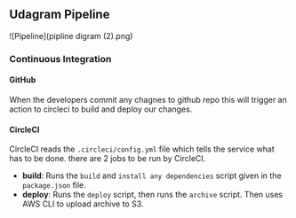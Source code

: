 ## Udagram Pipeline

![Pipeline](pipline digram (2).png)

### Continuous Integration
#### GitHub
When the developers commit any chagnes to github repo this will trigger an action to circleci to build and deploy our changes.

#### CircleCI
CircleCI reads the `.circleci/config.yml` file which tells the service what has to be done. there are 2 jobs to be run by CircleCI.
- **build**: Runs the `build` and `install any dependencies` script given in the `package.json` file.
- **deploy**: Runs the `deploy` script, then runs the `archive` script. Then uses AWS CLI to upload archive to S3.
